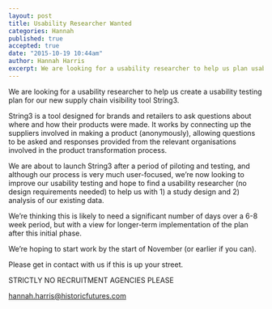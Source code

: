 ```yaml
---
layout: post
title: Usability Researcher Wanted
categories: Hannah
published: true
accepted: true
date: "2015-10-19 10:44am"
author: Hannah Harris
excerpt: We are looking for a usability researcher to help us plan usability testing of our new supply chain visibility tool String3.
---
```




We are looking for a usability researcher to help us create a usability testing plan for our new supply chain visibility tool String3.

String3 is a tool designed for brands and retailers to ask questions about where and how their products were made. It works by connecting up the suppliers involved in making a product (anonymously), allowing questions to be asked and responses provided from the relevant organisations involved in the product transformation process. 

We are about to launch String3 after a period of piloting and testing, and although our process is very much user-focused,  we’re now looking to improve our usability testing and hope to find a usability researcher (no design requirements needed) to help us with 1) a study design and 2) analysis of our existing data. 

We’re thinking this is likely to need a significant number of days over a 6-8 week period, but with a view for longer-term implementation of the plan after this initial phase. 

We’re hoping to start work by the start of November (or earlier if you can).

Please get in contact with us if this is up your street.

STRICTLY NO RECRUITMENT AGENCIES PLEASE

hannah.harris@historicfutures.com
